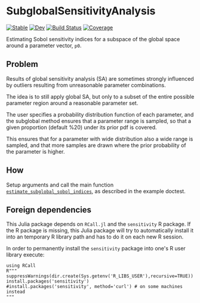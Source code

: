 # SubglobalSensitivityAnalysis

[![Stable](https://img.shields.io/badge/docs-stable-blue.svg)](https://bgctw.github.io/SubglobalSensitivityAnalysis.jl/stable/)
[![Dev](https://img.shields.io/badge/docs-dev-blue.svg)](https://bgctw.github.io/SubglobalSensitivityAnalysis.jl/dev/)
[![Build Status](https://github.com/bgctw/SubglobalSensitivityAnalysis.jl/actions/workflows/CI.yml/badge.svg?branch=main)](https://github.com/bgctw/SubglobalSensitivityAnalysis.jl/actions/workflows/CI.yml?query=branch%3Amain)
[![Coverage](https://codecov.io/gh/bgctw/SubglobalSensitivityAnalysis.jl/branch/main/graph/badge.svg)](https://codecov.io/gh/bgctw/SubglobalSensitivityAnalysis.jl)

Estimating Sobol sensitivity indices for a subspace of the global space 
around a parameter vector, `p0`.

## Problem
Results of global sensitivity analysis (SA) are sometimes strongly influenced
by outliers resulting from unreasonable parameter combinations.

The idea is to still apply global SA, but only to a subset of the entire
possible parameter region around a reasonable parameter set.

The user specifies a probability distribution function of each parameter,
and the subglobal method ensures that a parameter range is sampled, so that
a given proportion (default %20) under its prior pdf is covered.

This ensures that for a parameter with wide distribution also a wide
range is sampled, and that more samples are drawn where the prior probability
of the parameter is higher.

## How 
Setup arguments and call the main function [`estimate_subglobal_sobol_indices`](https://bgctw.github.io/SubglobalSensitivityAnalysis.jl/dev/reference/#SubglobalSensitivityAnalysis.estimate_subglobal_sobol_indices),
as described in the example doctest.

## Foreign dependencies
This Julia package depends on `RCall.jl` and the `sensitivity` R package.
If the R package is missing, this Julia package will try to automatically install it
into an temporary R library path and has to do it on each new R session.

In order to permanently install the `sensitivity` package into one's R user library 
execute:
```
using RCall
R"""
suppressWarnings(dir.create(Sys.getenv('R_LIBS_USER'),recursive=TRUE))
install.packages('sensitivity')
#install.packages('sensitivity', method='curl') # on some machines instead
"""
```